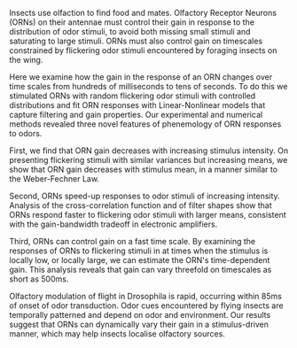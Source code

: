 Insects use olfaction to find food and mates. Olfactory Receptor Neurons (ORNs) on their antennae must control their gain in response to the distribution of odor stimuli, to avoid both missing small stimuli and saturating to large stimuli. ORNs must also control gain on timescales constrained by flickering odor stimuli encountered by foraging insects on the wing. 

Here we examine how the gain in the response of an ORN changes over time scales from hundreds of milliseconds to tens of seconds. To do this we stimulated ORNs with random flickering odor stimuli with controlled distributions and fit ORN responses with Linear-Nonlinear models that capture filtering and gain properties. Our experimental and numerical methods revealed three novel features of phenemology of ORN responses to odors. 

First, we find that ORN gain decreases with increasing stimulus intensity. On presenting flickering stimuli with similar variances but increasing means, we show that ORN gain decreases with stimulus mean, in a manner similar to the Weber-Fechner Law. 

Second, ORNs speed-up responses to odor stimuli of increasing intensity.  Analysis of the cross-correlation function and of filter shapes show that ORNs respond faster to flickering odor stimuli with larger means, consistent with the gain-bandwidth tradeoff in electronic amplifiers.  

Third, ORNs can control gain on a fast time scale. By examining the responses of ORNs to flickering stimuli in at times when the stimulus is locally low, or locally large, we can estimate the ORN's time-dependent gain. This analysis reveals that gain can vary threefold on timescales as short as 500ms. 

Olfactory modulation of flight in Drosophila is rapid, occurring within 85ms of onset of odor transduction. Odor cues encountered by flying insects are  temporally patterned and depend on odor and environment. Our results suggest that ORNs can dynamically vary their gain in a stimulus-driven manner, which may help insects localise olfactory sources. 

